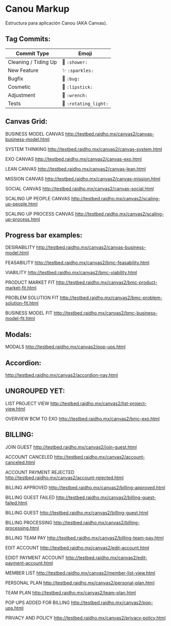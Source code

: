 # Canou Markup

Estructura para aplicación Canou (AKA Canvas).

## Tag Commits:

Commit Type | Emoji
----------  | -------------
Cleaning / Tiding Up | :shower: `:shower:`
New Feature | :sparkles: `:sparkles:`
Bugfix | :bug: `:bug:`
Cosmetic | :lipstick: `:lipstick:`
Adjustment | :wrench: `:wrench:`
Tests | :rotating_light: `:rotating_light:`

## Canvas Grid:

BUSINESS MODEL CANVAS http://testbed.raidho.mx/canvas2/canvas-business-model.html

SYSTEM THINKING http://testbed.raidho.mx/canvas2/canvas-system.html

EXO CANVAS http://testbed.raidho.mx/canvas2/canvas-exo.html

LEAN CANVAS http://testbed.raidho.mx/canvas2/canvas-lean.html

MISSION CANVAS http://testbed.raidho.mx/canvas2/canvas-mission.html

SOCIAL CANVAS http://testbed.raidho.mx/canvas2/canvas-social.html

SCALING UP PEOPLE CANVAS http://testbed.raidho.mx/canvas2/scaling-up-people.html

SCALING UP PROCESS CANVAS http://testbed.raidho.mx/canvas2/scaling-up-process.html


## Progress bar examples:

DESIRABILITY http://testbed.raidho.mx/canvas2/canvas-business-model.html

FEASABILITY http://testbed.raidho.mx/canvas2/bmc-feasability.html

VIABILITY http://testbed.raidho.mx/canvas2/bmc-viability.html

PRODUCT MARKET FIT http://testbed.raidho.mx/canvas2/bmc-product-market-fit.html

PROBLEM SOLUTION FIT http://testbed.raidho.mx/canvas2/bmc-problem-solution-fit.html

BUSINESS MODEL FIT http://testbed.raidho.mx/canvas2/bmc-business-model-fit.html


## Modals:

MODALS http://testbed.raidho.mx/canvas2/pop-ups.html


## Accordion:

http://testbed.raidho.mx/canvas2/accordion-nav.html


## UNGROUPED YET:

LIST PROJECT VIEW http://testbed.raidho.mx/canvas2/list-project-view.html

OVERVIEW BCM TO EXO http://testbed.raidho.mx/canvas2/bmc-exo.html


## BILLING:

JOIN GUEST  http://testbed.raidho.mx/canvas2/join-guest.html

ACCOUNT CANCELED http://testbed.raidho.mx/canvas2/account-canceled.html

ACCOUNT PAYMENT REJECTED http://testbed.raidho.mx/canvas2/account-rejected.html

BILLING APPROVED http://testbed.raidho.mx/canvas2/billing-approved.html

BILLING GUEST FAILED http://testbed.raidho.mx/canvas2/billing-guest-failed.html

BILLING GUEST http://testbed.raidho.mx/canvas2/billing-guest.html

BILLING PROCESSING http://testbed.raidho.mx/canvas2/billing-processing.html

BILLING TEAM PAY http://testbed.raidho.mx/canvas2/billing-team-pay.html

EDIT ACCOUNT http://testbed.raidho.mx/canvas2/edit-account.html

EDIDT PAYMENT ACCOUNT http://testbed.raidho.mx/canvas2/edit-payment-account.html

MEMBER LIST	http://testbed.raidho.mx/canvas2/member-list-view.html

PERSONAL PLAN http://testbed.raidho.mx/canvas2/personal-plan.html

TEAM PLAN http://testbed.raidho.mx/canvas2/team-plan.html

POP UPS ADDED FOR BILLING http://testbed.raidho.mx/canvas2/pop-ups.html

PRIVACY AND POLICY	http://testbed.raidho.mx/canvas2/privacy-policy.html
